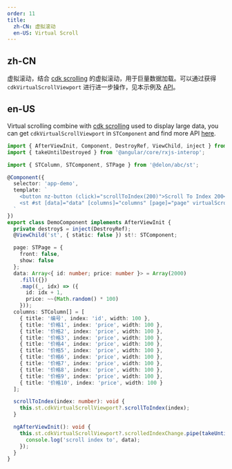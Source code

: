 ```yaml
---
order: 11
title:
  zh-CN: 虚拟滚动
  en-US: Virtual Scroll
---
```


## zh-CN

虚拟滚动，结合 [cdk scrolling](https://material.angular.io/cdk/scrolling/overview) 的虚拟滚动，用于巨量数据加载。可以通过获得 `cdkVirtualScrollViewport` 进行进一步操作，见本示例及 [API](https://material.angular.io/cdk/scrolling/api#CdkVirtualScrollViewport)。

## en-US

Virtual scrolling combine with [cdk scrolling](https://material.angular.io/cdk/scrolling/overview) used to display large data, you can get `cdkVirtualScrollViewport` in `STComponent` and find more API [here](https://material.angular.io/cdk/scrolling/api#CdkVirtualScrollViewport).

```ts
import { AfterViewInit, Component, DestroyRef, ViewChild, inject } from '@angular/core';
import { takeUntilDestroyed } from '@angular/core/rxjs-interop';

import { STColumn, STComponent, STPage } from '@delon/abc/st';

@Component({
  selector: 'app-demo',
  template: `
    <button nz-button (click)="scrollToIndex(200)">Scroll To Index 200</button>
    <st #st [data]="data" [columns]="columns" [page]="page" virtualScroll [scroll]="{ x: '1300px', y: '240px' }"></st>
  `
})
export class DemoComponent implements AfterViewInit {
  private destroy$ = inject(DestroyRef);
  @ViewChild('st', { static: false }) st!: STComponent;

  page: STPage = {
    front: false,
    show: false
  };
  data: Array<{ id: number; price: number }> = Array(2000)
    .fill({})
    .map((_, idx) => ({
      id: idx + 1,
      price: ~~(Math.random() * 100)
    }));
  columns: STColumn[] = [
    { title: '编号', index: 'id', width: 100 },
    { title: '价格1', index: 'price', width: 100 },
    { title: '价格2', index: 'price', width: 100 },
    { title: '价格3', index: 'price', width: 100 },
    { title: '价格4', index: 'price', width: 100 },
    { title: '价格5', index: 'price', width: 100 },
    { title: '价格6', index: 'price', width: 100 },
    { title: '价格7', index: 'price', width: 100 },
    { title: '价格8', index: 'price', width: 100 },
    { title: '价格9', index: 'price', width: 100 },
    { title: '价格10', index: 'price', width: 100 }
  ];

  scrollToIndex(index: number): void {
    this.st.cdkVirtualScrollViewport?.scrollToIndex(index);
  }

  ngAfterViewInit(): void {
    this.st.cdkVirtualScrollViewport?.scrolledIndexChange.pipe(takeUntilDestroyed(this.destroy$)).subscribe(data => {
      console.log('scroll index to', data);
    });
  }
}
```
